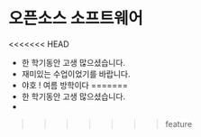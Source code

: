 # 오픈소스 소프트웨어 
<<<<<<< HEAD
- 한 학기동안 고생 많으셨습니다.
- 재미있는 수업이었기를 바랍니다.
- 야호 ! 여름 방학이다
=======
- 한 학기동안 고생 많으셨습니다.
- 
>>>>>>> feature
